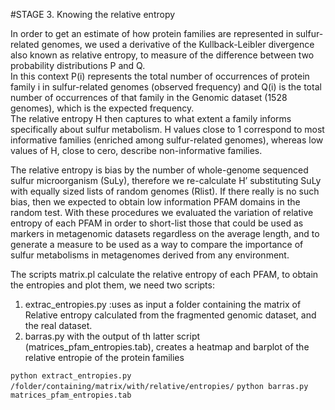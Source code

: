 #STAGE 3. Knowing the relative entropy



In order to get an estimate of how protein families are represented in sulfur-related genomes,
we used a derivative of the Kullback-Leibler divergence also known as relative entropy, 
to measure of the difference between two probability distributions P and Q.  
In this context  P(i) represents the total number of occurrences of protein family i in sulfur-related genomes 
(observed frequency) and  Q(i) is the total number of occurrences of that family in the Genomic dataset (1528 genomes),
which is the expected frequency.  
The relative entropy H then captures to what extent a family informs specifically about sulfur metabolism. 
H values close to 1 correspond to most informative families (enriched among sulfur-related genomes), whereas low values of H,
close to cero, describe non-informative families. 

The relative entropy is bias by the number of whole-genome sequenced sulfur microorganism (SuLy),
therefore we re-calculate H’ substituting SuLy with equally sized lists of random genomes (Rlist).
If there really is no such bias, then we expected to obtain low information PFAM domains in the random test. 
With these procedures we evaluated the variation of relative entropy of
each PFAM in order to short-list those that could be used as markers in metagenomic datasets regardless
on the average length, and to generate a measure to be used as a way to compare the importance of sulfur metabolisms
in metagenomes derived from any environment.  


The scripts matrix.pl calculate the relative entropy of each PFAM, to obtain the entropies and  plot them, we need two scripts:
1) extrac_entropies.py :uses as input a folder containing the matrix of Relative entropy calculated from the fragmented genomic dataset, and the real dataset. 
2) barras.py with the output of th latter script (matrices_pfam_entropies.tab), creates a heatmap and barplot of the relative entropie of the protein families  

`python extract_entropies.py /folder/containing/matrix/with/relative/entropies/`
`python barras.py matrices_pfam_entropies.tab`

